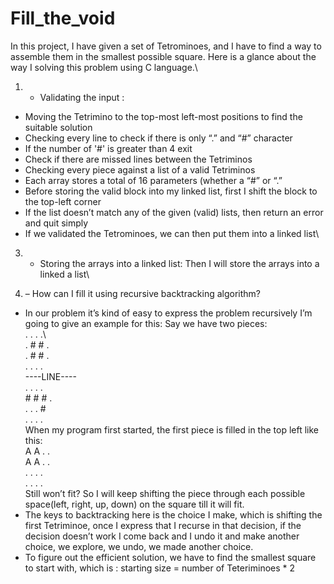 # Fill_the_void
In this project, I have given a set of Tetrominoes, and I have to find a way to assemble them in the smallest possible square. Here is a glance about the way I solving this problem using C language.\

1) - Validating the input :
- Moving the Tetrimino to the top-most left-most positions to find the suitable solution
- Checking every line to check if there is only “.” and “#” character
- If the number of '#' is greater than 4 exit
- Check if there are missed lines between the Tetriminos
- Checking every piece against a list of a valid Tetriminos
- Each array stores a total of 16 parameters (whether a “#” or “.” 
- Before storing the valid block into my linked list, first I shift the block to the top-left corner
- If the list doesn’t match any of the given (valid) lists, then return an error and quit simply
- If we validated the Tetrominoes, we can then put them into a linked list\

3) - Storing the arrays into a linked list:
Then I will store the arrays into a linked a list\

4) – How can I fill it using recursive backtracking algorithm?
- In our problem it’s kind of easy to express the problem recursively
I’m going to give an example for this:
Say we have two pieces:\
                              . . . .\                                     
                              . # # .\
                              . # # .\
                              . . . .\
                              ----LINE----\
                              . . . .\
                              # # # .\
                              . . . #\
                              . . . .\
When my program first started, the first piece is filled in the top left like this:\
                              A A . .\
                              A A . .\
                              . . . .\
                              . . . .\
Still won’t fit? So I will keep shifting the piece through each possible space(left, right, up, down) on the square till it will fit.
- The keys to backtracking here is the choice I make, which is shifting the first Tetriminoe, once I express that I recurse in that decision, if the decision doesn’t work I come back and I undo it and make another choice, we explore, we undo, we made another choice.
- To figure out the efficient solution, we have to find the smallest square to start with, which is : starting size = number of Teteriminoes * 2





